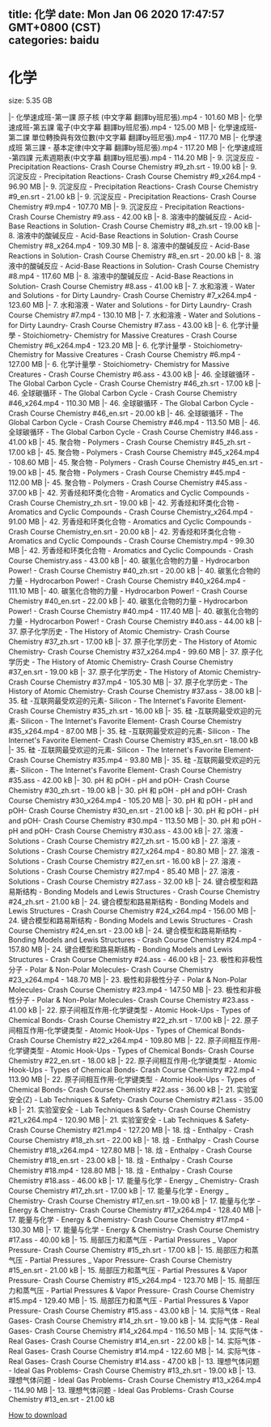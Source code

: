 
title: 化学
date: Mon Jan 06 2020 17:47:57 GMT+0800 (CST)    
categories: baidu
---

# 化学
size: 5.35 GB
 
 
|- 化學速成班-第一課 原子核 (中文字幕 翻譯by班尼張).mp4 - 101.60 MB
|- 化學速成班-第五課 電子(中文字幕 翻譯by班尼張).mp4 - 125.00 MB
|- 化學速成班- 第二課 單位轉換與有效位數(中文字幕 翻譯by班尼張).mp4 - 117.70 MB
|- 化學速成班 第三課 - 基本定律(中文字幕 翻譯by班尼張).mp4 - 117.20 MB
|- 化學速成班 -第四課 元素週期表(中文字幕 翻譯by班尼張).mp4 - 114.20 MB
|- 9. 沉淀反应 - Precipitation Reactions- Crash Course Chemistry #9_zh.srt - 19.00 kB
|- 9. 沉淀反应 - Precipitation Reactions- Crash Course Chemistry #9_x264.mp4 - 96.90 MB
|- 9. 沉淀反应 - Precipitation Reactions- Crash Course Chemistry #9_en.srt - 21.00 kB
|- 9. 沉淀反应 - Precipitation Reactions- Crash Course Chemistry #9.mp4 - 107.70 MB
|- 9. 沉淀反应 - Precipitation Reactions- Crash Course Chemistry #9.ass - 42.00 kB
|- 8. 溶液中的酸碱反应 - Acid-Base Reactions in Solution- Crash Course Chemistry #8_zh.srt - 19.00 kB
|- 8. 溶液中的酸碱反应 - Acid-Base Reactions in Solution- Crash Course Chemistry #8_x264.mp4 - 109.30 MB
|- 8. 溶液中的酸碱反应 - Acid-Base Reactions in Solution- Crash Course Chemistry #8_en.srt - 20.00 kB
|- 8. 溶液中的酸碱反应 - Acid-Base Reactions in Solution- Crash Course Chemistry #8.mp4 - 117.60 MB
|- 8. 溶液中的酸碱反应 - Acid-Base Reactions in Solution- Crash Course Chemistry #8.ass - 41.00 kB
|- 7. 水和溶液 - Water and Solutions - for Dirty Laundry- Crash Course Chemistry #7_x264.mp4 - 123.60 MB
|- 7. 水和溶液 - Water and Solutions - for Dirty Laundry- Crash Course Chemistry #7.mp4 - 130.10 MB
|- 7. 水和溶液 - Water and Solutions - for Dirty Laundry- Crash Course Chemistry #7.ass - 43.00 kB
|- 6. 化学计量學 - Stoichiometry- Chemistry for Massive Creatures - Crash Course Chemistry #6_x264.mp4 - 123.20 MB
|- 6. 化学计量學 - Stoichiometry- Chemistry for Massive Creatures - Crash Course Chemistry #6.mp4 - 127.00 MB
|- 6. 化学计量學 - Stoichiometry- Chemistry for Massive Creatures - Crash Course Chemistry #6.ass - 43.00 kB
|- 46. 全球碳循环 - The Global Carbon Cycle - Crash Course Chemistry #46_zh.srt - 17.00 kB
|- 46. 全球碳循环 - The Global Carbon Cycle - Crash Course Chemistry #46_x264.mp4 - 110.30 MB
|- 46. 全球碳循环 - The Global Carbon Cycle - Crash Course Chemistry #46_en.srt - 20.00 kB
|- 46. 全球碳循环 - The Global Carbon Cycle - Crash Course Chemistry #46.mp4 - 113.50 MB
|- 46. 全球碳循环 - The Global Carbon Cycle - Crash Course Chemistry #46.ass - 41.00 kB
|- 45. 聚合物 - Polymers - Crash Course Chemistry #45_zh.srt - 17.00 kB
|- 45. 聚合物 - Polymers - Crash Course Chemistry #45_x264.mp4 - 108.60 MB
|- 45. 聚合物 - Polymers - Crash Course Chemistry #45_en.srt - 19.00 kB
|- 45. 聚合物 - Polymers - Crash Course Chemistry #45.mp4 - 112.00 MB
|- 45. 聚合物 - Polymers - Crash Course Chemistry #45.ass - 37.00 kB
|- 42. 芳香烃和环类化合物 - Aromatics and Cyclic Compounds - Crash Course Chemistry_zh.srt - 19.00 kB
|- 42. 芳香烃和环类化合物 - Aromatics and Cyclic Compounds - Crash Course Chemistry_x264.mp4 - 91.00 MB
|- 42. 芳香烃和环类化合物 - Aromatics and Cyclic Compounds - Crash Course Chemistry_en.srt - 20.00 kB
|- 42. 芳香烃和环类化合物 - Aromatics and Cyclic Compounds - Crash Course Chemistry.mp4 - 99.30 MB
|- 42. 芳香烃和环类化合物 - Aromatics and Cyclic Compounds - Crash Course Chemistry.ass - 43.00 kB
|- 40. 碳氢化合物的力量 - Hydrocarbon Power! - Crash Course Chemistry #40_zh.srt - 20.00 kB
|- 40. 碳氢化合物的力量 - Hydrocarbon Power! - Crash Course Chemistry #40_x264.mp4 - 111.10 MB
|- 40. 碳氢化合物的力量 - Hydrocarbon Power! - Crash Course Chemistry #40_en.srt - 22.00 kB
|- 40. 碳氢化合物的力量 - Hydrocarbon Power! - Crash Course Chemistry #40.mp4 - 117.40 MB
|- 40. 碳氢化合物的力量 - Hydrocarbon Power! - Crash Course Chemistry #40.ass - 44.00 kB
|- 37. 原子化学历史 - The History of Atomic Chemistry- Crash Course Chemistry #37_zh.srt - 17.00 kB
|- 37. 原子化学历史 - The History of Atomic Chemistry- Crash Course Chemistry #37_x264.mp4 - 99.60 MB
|- 37. 原子化学历史 - The History of Atomic Chemistry- Crash Course Chemistry #37_en.srt - 19.00 kB
|- 37. 原子化学历史 - The History of Atomic Chemistry- Crash Course Chemistry #37.mp4 - 105.30 MB
|- 37. 原子化学历史 - The History of Atomic Chemistry- Crash Course Chemistry #37.ass - 38.00 kB
|- 35. 硅 -互联网最受欢迎的元素- Silicon - The Internet's Favorite Element- Crash Course Chemistry #35_zh.srt - 16.00 kB
|- 35. 硅 -互联网最受欢迎的元素- Silicon - The Internet's Favorite Element- Crash Course Chemistry #35_x264.mp4 - 87.00 MB
|- 35. 硅 -互联网最受欢迎的元素- Silicon - The Internet's Favorite Element- Crash Course Chemistry #35_en.srt - 18.00 kB
|- 35. 硅 -互联网最受欢迎的元素- Silicon - The Internet's Favorite Element- Crash Course Chemistry #35.mp4 - 93.80 MB
|- 35. 硅 -互联网最受欢迎的元素- Silicon - The Internet's Favorite Element- Crash Course Chemistry #35.ass - 42.00 kB
|- 30. pH 和 pOH - pH and pOH- Crash Course Chemistry #30_zh.srt - 19.00 kB
|- 30. pH 和 pOH - pH and pOH- Crash Course Chemistry #30_x264.mp4 - 105.20 MB
|- 30. pH 和 pOH - pH and pOH- Crash Course Chemistry #30_en.srt - 21.00 kB
|- 30. pH 和 pOH - pH and pOH- Crash Course Chemistry #30.mp4 - 113.50 MB
|- 30. pH 和 pOH - pH and pOH- Crash Course Chemistry #30.ass - 43.00 kB
|- 27. 溶液 - Solutions - Crash Course Chemistry #27_zh.srt - 15.00 kB
|- 27. 溶液 - Solutions - Crash Course Chemistry #27_x264.mp4 - 80.80 MB
|- 27. 溶液 - Solutions - Crash Course Chemistry #27_en.srt - 16.00 kB
|- 27. 溶液 - Solutions - Crash Course Chemistry #27.mp4 - 85.40 MB
|- 27. 溶液 - Solutions - Crash Course Chemistry #27.ass - 32.00 kB
|- 24. 键合模型和路易斯结构 - Bonding Models and Lewis Structures - Crash Course Chemistry #24_zh.srt - 21.00 kB
|- 24. 键合模型和路易斯结构 - Bonding Models and Lewis Structures - Crash Course Chemistry #24_x264.mp4 - 156.00 MB
|- 24. 键合模型和路易斯结构 - Bonding Models and Lewis Structures - Crash Course Chemistry #24_en.srt - 23.00 kB
|- 24. 键合模型和路易斯结构 - Bonding Models and Lewis Structures - Crash Course Chemistry #24.mp4 - 157.80 MB
|- 24. 键合模型和路易斯结构 - Bonding Models and Lewis Structures - Crash Course Chemistry #24.ass - 46.00 kB
|- 23. 极性和非极性分子 - Polar & Non-Polar Molecules- Crash Course Chemistry #23_x264.mp4 - 148.70 MB
|- 23. 极性和非极性分子 - Polar & Non-Polar Molecules- Crash Course Chemistry #23.mp4 - 147.50 MB
|- 23. 极性和非极性分子 - Polar & Non-Polar Molecules- Crash Course Chemistry #23.ass - 41.00 kB
|- 22. 原子间相互作用-化学键类型 - Atomic Hook-Ups - Types of Chemical Bonds- Crash Course Chemistry #22_zh.srt - 17.00 kB
|- 22. 原子间相互作用-化学键类型 - Atomic Hook-Ups - Types of Chemical Bonds- Crash Course Chemistry #22_x264.mp4 - 109.80 MB
|- 22. 原子间相互作用-化学键类型 - Atomic Hook-Ups - Types of Chemical Bonds- Crash Course Chemistry #22_en.srt - 18.00 kB
|- 22. 原子间相互作用-化学键类型 - Atomic Hook-Ups - Types of Chemical Bonds- Crash Course Chemistry #22.mp4 - 113.90 MB
|- 22. 原子间相互作用-化学键类型 - Atomic Hook-Ups - Types of Chemical Bonds- Crash Course Chemistry #22.ass - 36.00 kB
|- 21. 实验室安全(Z) - Lab Techniques & Safety- Crash Course Chemistry #21.ass - 35.00 kB
|- 21. 实验室安全 - Lab Techniques & Safety- Crash Course Chemistry #21_x264.mp4 - 120.90 MB
|- 21. 实验室安全 - Lab Techniques & Safety- Crash Course Chemistry #21.mp4 - 127.20 MB
|- 18. 焓 - Enthalpy - Crash Course Chemistry #18_zh.srt - 22.00 kB
|- 18. 焓 - Enthalpy - Crash Course Chemistry #18_x264.mp4 - 127.80 MB
|- 18. 焓 - Enthalpy - Crash Course Chemistry #18_en.srt - 23.00 kB
|- 18. 焓 - Enthalpy - Crash Course Chemistry #18.mp4 - 128.80 MB
|- 18. 焓 - Enthalpy - Crash Course Chemistry #18.ass - 46.00 kB
|- 17. 能量与化学 - Energy _ Chemistry- Crash Course Chemistry #17_zh.srt - 17.00 kB
|- 17. 能量与化学 - Energy _ Chemistry- Crash Course Chemistry #17_en.srt - 19.00 kB
|- 17. 能量与化学 - Energy & Chemistry- Crash Course Chemistry #17_x264.mp4 - 128.40 MB
|- 17. 能量与化学 - Energy & Chemistry- Crash Course Chemistry #17.mp4 - 130.30 MB
|- 17. 能量与化学 - Energy & Chemistry- Crash Course Chemistry #17.ass - 40.00 kB
|- 15. 局部压力和蒸气压 - Partial Pressures _ Vapor Pressure- Crash Course Chemistry #15_zh.srt - 17.00 kB
|- 15. 局部压力和蒸气压 - Partial Pressures _ Vapor Pressure- Crash Course Chemistry #15_en.srt - 21.00 kB
|- 15. 局部压力和蒸气压 - Partial Pressures & Vapor Pressure- Crash Course Chemistry #15_x264.mp4 - 123.70 MB
|- 15. 局部压力和蒸气压 - Partial Pressures & Vapor Pressure- Crash Course Chemistry #15.mp4 - 129.40 MB
|- 15. 局部压力和蒸气压 - Partial Pressures & Vapor Pressure- Crash Course Chemistry #15.ass - 43.00 kB
|- 14. 实际气体 - Real Gases- Crash Course Chemistry #14_zh.srt - 19.00 kB
|- 14. 实际气体 - Real Gases- Crash Course Chemistry #14_x264.mp4 - 116.50 MB
|- 14. 实际气体 - Real Gases- Crash Course Chemistry #14_en.srt - 22.00 kB
|- 14. 实际气体 - Real Gases- Crash Course Chemistry #14.mp4 - 122.60 MB
|- 14. 实际气体 - Real Gases- Crash Course Chemistry #14.ass - 47.00 kB
|- 13. 理想气体问题 - Ideal Gas Problems- Crash Course Chemistry #13_zh.srt - 19.00 kB
|- 13. 理想气体问题 - Ideal Gas Problems- Crash Course Chemistry #13_x264.mp4 - 114.90 MB
|- 13. 理想气体问题 - Ideal Gas Problems- Crash Course Chemistry #13_en.srt - 21.00 kB

[How to download](https://bpcam.bemobtrk.com/go/2ceec3aa-1ca2-46d6-b9ff-aaa5c184517c?jno=3793)